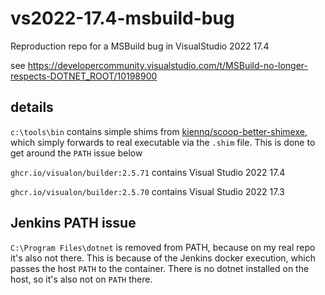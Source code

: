 # vs2022-17.4-msbuild-bug

Reproduction repo for a MSBuild bug in VisualStudio 2022 17.4


see https://developercommunity.visualstudio.com/t/MSBuild-no-longer-respects-DOTNET_ROOT/10198900

## details

`c:\tools\bin` contains simple shims from [kiennq/scoop-better-shimexe](https://github.com/kiennq/scoop-better-shimexe), which simply forwards to real executable via the `.shim` file.
This is done to get around the `PATH` issue below


`ghcr.io/visualon/builder:2.5.71` contains Visual Studio 2022 17.4

`ghcr.io/visualon/builder:2.5.70` contains Visual Studio 2022 17.3

## Jenkins PATH issue

`C:\Program Files\dotnet` is removed from PATH, because on my real repo it's also not there.
This is because of the Jenkins docker execution, which passes the host `PATH` to the container.
There is no dotnet installed on the host, so it's also not on `PATH` there.